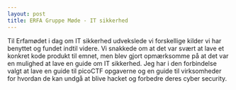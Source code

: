 ```yaml
---
layout: post
title: ERFA Gruppe Møde - IT sikkerhed
---
```


Til Erfamødet i dag om IT sikkerhed udvekslede vi forskellige kilder vi har benyttet og fundet indtil videre.
Vi snakkede om at det var svært at lave et konkret kode produkt til emnet, men blev gjort opmærksomme på at det var en mulighed at lave en guide om IT sikkerhed.
Jeg har i den forbindelse valgt at lave en guide til picoCTF opgaverne og en guide til virksomheder for hvordan de kan undgå at blive hacket og forbedre deres cyber security. 
